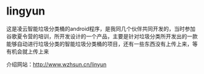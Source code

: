 # lingyun
这是凌云智能垃圾分类桶的android程序，是我同几个伙伴共同开发的，当时参加谷歌夏令营的培训，所开发设计的一个产品，主要是针对垃圾分类所开发出的一款
能够自动进行垃圾分类的智能垃圾分类桶的项目，还有一些东西没有上传上来，等有机会就上传上来



介绍网站：http://www.wzhsun.cn/linyun
